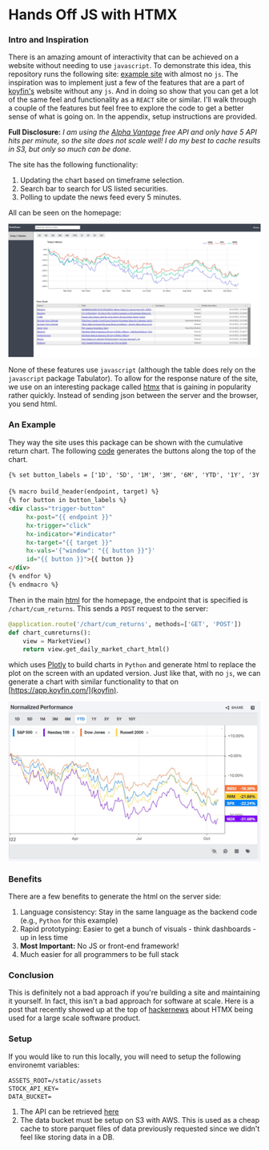 # Hands Off JS with HTMX

### Intro and Inspiration

There is an amazing amount of interactivity that can be achieved on a website without
needing to use `javascript`. To demonstrate this idea, this repository runs the
following site: [example site](http://dashboard.zmaytechstack.com/) with almost no `js`.
The inspiration was to implement just a few of the features that are a part
of [koyfin's](https://app.koyfin.com/) website without any `js`. And in doing so
show that you can get a lot of the same feel and functionality as a `REACT` site
or similar. I'll walk through a couple of the features but feel free to explore
the code to get a better sense of what is going on. In the appendix, setup instructions
are provided.

**Full Disclosure:** *I am using the [Alpha Vantage](https://www.alphavantage.co/) free API
and only have 5 API hits per minute, so the site does not scale well! I do my best to cache
results in S3, but only so much can be done.*

The site has the following functionality:

1. Updating the chart based on timeframe selection.
2. Search bar to search for US listed securities.
3. Polling to update the news feed every 5 minutes.

All can be seen on the homepage:

![Homepage](.images/homepage.jpg)

None of these features use `javascript` (although the table does rely on the `javascript` package Tabulator).
To allow for the response nature of the site, we use on an interesting package called
[htmx](https://htmx.org/) that is gaining in popularity rather quickly. Instead of sending json
between the server and the browser, you send html.

### An Example

They way the site uses this package can be shown with the cumulative return chart.
The following [code](https://github.com/azakmay/dashboard-sample/blob/master/apps/templates/home/macros.html)
generates the buttons along the top of the chart.

```html
{% set button_labels = ['1D', '5D', '1M', '3M', '6M', 'YTD', '1Y', '3Y', '5Y', '10Y'] %}

{% macro build_header(endpoint, target) %}
{% for button in button_labels %}
<div class="trigger-button"
     hx-post="{{ endpoint }}"
     hx-trigger="click"
     hx-indicator="#indicator"
     hx-target="{{ target }}"
     hx-vals='{"window": "{{ button }}"}'
     id="{{ button }}">{{ button }}
</div>
{% endfor %}
{% endmacro %}
```

Then in the
main [html](https://github.com/azakmay/dashboard-sample/blob/master/apps/templates/home/todays-market-grid.html)
for the homepage, the endpoint that is specified is `/chart/cum_returns`. This sends a `POST` request to the server:

```python
@application.route('/chart/cum_returns', methods=['GET', 'POST'])
def chart_cumreturns():
    view = MarketView()
    return view.get_daily_market_chart_html()
```

which uses [Plotly](https://plotly.com/python/) to build charts in `Python`
and generate html to replace the plot on the screen with an updated version.
Just like that, with no `js`, we can generate a chart with similar functionality
to that on [https://app.koyfin.com/](koyfin).

![Koyfin](.images/koyfin.jpg)

### Benefits

There are a few benefits to generate the html on the server side:

1. Language consistency: Stay in the same language as the backend code (e.g., `Python` for this example)
2. Rapid prototyping: Easier to get a bunch of visuals - think dashboards - up in less time
3. **Most Important:** No JS or front-end framework!
4. Much easier for all programmers to be full stack

### Conclusion

This is definitely not a bad approach if you're building a site and maintaining it yourself.
In fact, this isn't a bad approach for software at scale. Here is a post that recently showed up at the top
of [hackernews](https://htmx.org/essays/a-real-world-react-to-htmx-port/) about HTMX being
used for a large scale software product.

### Setup
If you would like to run this locally, you will need to setup the following environemt 
variables:
```dotenv
ASSETS_ROOT=/static/assets
STOCK_API_KEY=
DATA_BUCKET=
```

1. The API can be retrieved [here](https://www.alphavantage.co/support/#api-key)
2. The data bucket must be setup on S3 with AWS. This is used as a cheap cache to
store parquet files of data previously requested since we didn't feel like storing data
in a DB.